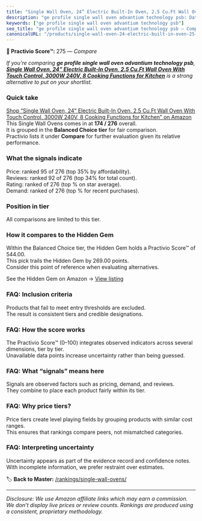 ```yaml
---
title: "Single Wall Oven, 24” Electric Built-In Oven, 2.5 Cu.Ft Wall Oven With Touch Control, 3000W 240V, 8 Cooking Functions for Kitchen"
description: "ge profile single wall oven advantium technology psb: Data-driven ranking using the Practivio Score™. Positioned by quality, value, demand, findability, moment…"
keywords: ["ge profile single wall oven advantium technology psb"]
seo_title: "ge profile single wall oven advantium technology psb — Compare (2025)"
canonicalURL: "/products/single-wall-oven-24-electric-built-in-oven-25-cuft-wall-oven-with-touch-control-3000w-240v-8-cooking-functions-for-kitchen-B0DNPT36FP/"
---
```


**🛒 Practivio Score™:** 275 — _Compare_


*If you're comparing **ge profile single wall oven advantium technology psb**, **[Single Wall Oven, 24” Electric Built-In Oven, 2.5 Cu.Ft Wall Oven With Touch Control, 3000W 240V, 8 Cooking Functions for Kitchen](https://www.amazon.com/dp/B0DNPT36FP?tag=practivio-20)** is a strong alternative to put on your shortlist.*
### Quick take
[Shop “Single Wall Oven, 24” Electric Built-In Oven, 2.5 Cu.Ft Wall Oven With Touch Control, 3000W 240V, 8 Cooking Functions for Kitchen” on Amazon](https://www.amazon.com/dp/B0DNPT36FP?tag=practivio-20)
This Single Wall Ovens comes in at **174 / 276** overall.  
It is grouped in the **Balanced Choice tier** for fair comparison.  
Practivio lists it under **Compare** for further evaluation given its relative performance.

### What the signals indicate
Price: ranked 95 of 276 (top 35% by affordability).  
Reviews: ranked 92 of 276 (top 34% for total count).  
Rating: ranked  of 276 (top % on star average).  
Demand: ranked  of 276 (top % for recent purchases).

### Position in tier
All comparisons are limited to this tier.

### How it compares to the Hidden Gem
Within the Balanced Choice tier, the Hidden Gem holds a Practivio Score™ of 544.00.  
This pick trails the Hidden Gem by 269.00 points.  
Consider this point of reference when evaluating alternatives.  

See the Hidden Gem on Amazon → [View listing](https://www.amazon.com/dp/B0F7RK331N?tag=practivio-20)

### FAQ: Inclusion criteria
Products that fail to meet entry thresholds are excluded.  
The result is consistent tiers and credible designations.

### FAQ: How the score works
The Practivio Score™ (0–100) integrates observed indicators across several dimensions, tier by tier.  
Unavailable data points increase uncertainty rather than being guessed.

### FAQ: What “signals” means here
Signals are observed factors such as pricing, demand, and reviews.  
They combine to place each product fairly within its tier.

### FAQ: Why price tiers?
Price tiers create level playing fields by grouping products with similar cost ranges.  
This ensures that rankings compare peers, not mismatched categories.

### FAQ: Interpreting uncertainty
Uncertainty appears as part of the evidence record and confidence notes.  
With incomplete information, we prefer restraint over estimates.

<!-- Missing template for Compare/CompareWithinPriceClass -->


🏷️ **Back to Master:** [/rankings/single-wall-ovens/](/rankings/single-wall-ovens/)

---
_Disclosure: We use Amazon affiliate links which may earn a commission. We don’t display live prices or review counts. Rankings are produced using a consistent, proprietary methodology._
